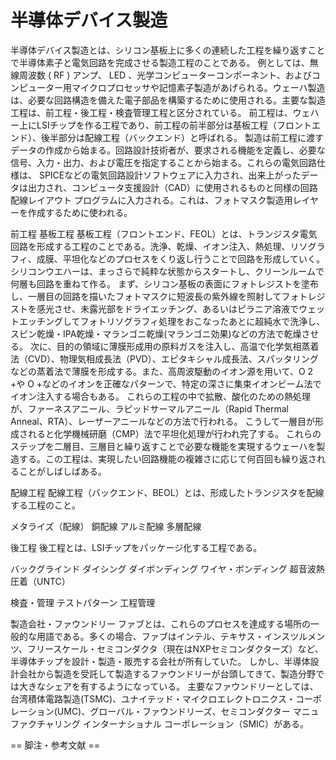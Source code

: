 # 半導体デバイス製造

半導体デバイス製造とは、シリコン基板上に多くの連続した工程を繰り返すことで半導体素子と電気回路を完成させる製造工程のことである。
例としては、無線周波数 ( RF ) アンプ、 LED 、光学コンピューターコンポーネント、およびコンピューター用マイクロプロセッサや記憶素子製造があげられる。ウェーハ製造は、必要な回路構造を備えた電子部品を構築するために使用される。主要な製造工程は、前工程・後工程・検査管理工程と区分されている。
前工程は、ウェハー上にLSIチップを作る工程であり、前工程の前半部分は基板工程（フロントエンド）、後半部分は配線工程（バックエンド）と呼ばれる。
製造は前工程に渡すデータの作成から始まる。回路設計技術者が、要求される機能を定義し、必要な信号、入力・出力、および電圧を指定することから始まる。これらの電気回路仕様は、 SPICEなどの電気回路設計ソフトウェアに入力され、出来上がったデータは出力され、コンピュータ支援設計（CAD）に使用されるものと同様の回路配線レイアウト プログラムに入力される。これは、フォトマスク製造用レイヤーを作成するために使われる。

前工程
基板工程
基板工程（フロントエンド、FEOL）とは、トランジスタ電気回路を形成する工程のことである。洗浄、乾燥、イオン注入、熱処理、リソグラフィ、成膜、平坦化などのプロセスをくり返し行うことで回路を形成していく。
シリコンウエハーは、まっさらで純粋な状態からスタートし、クリーンルームで何層も回路を重ねて作る。
まず、シリコン基板の表面にフォトレジストを塗布し、一層目の回路を描いたフォトマスクに短波長の紫外線を照射してフォトレジストを感光させ、未露光部をドライエッチング、あるいはピラニア溶液でウェットエッチングしてフォトリソグラフィ処理をおこなったあとに超純水で洗浄し、スピン乾燥・IPA乾燥・マランゴニ乾燥(マランゴニ効果)などの方法で乾燥させる。
次に、目的の領域に薄膜形成用の原料ガスを注入し、高温で化学気相蒸着法（CVD）、物理気相成長法（PVD）、エピタキシャル成長法、スパッタリングなどの蒸着法で薄膜を形成する。また、高周波駆動のイオン源を用いて、O 2 +や O +などのイオンを正確なパターンで、特定の深さに集束イオンビーム法でイオン注入する場合もある。
これらの工程の中で拡散、酸化のための熱処理が、ファーネスアニール、ラピッドサーマルアニール（Rapid Thermal Anneal、RTA）、レーザーアニールなどの方法で行われる。
こうして一層目が形成されると化学機械研磨（CMP）法で平坦化処理が行われ完了する。
これらのステップを二層目、三層目と繰り返すことで必要な機能を実現するウェーハを製造する。この工程は、実現したい回路機能の複雑さに応じて何百回も繰り返されることがしばしばある。

配線工程
配線工程（バックエンド、BEOL）とは、形成したトランジスタを配線する工程のこと。

メタライズ（配線）
銅配線
アルミ配線
多層配線

後工程
後工程とは、LSIチップをパッケージ化する工程である。

バックグラインド
ダイシング
ダイボンディング
ワイヤ・ボンディング
超音波熱圧着（UNTC）

検査・管理
テストパターン
工程管理

製造会社・ファウンドリー
ファブとは、これらのプロセスを達成する場所の一般的な用語である。多くの場合、ファブはインテル、テキサス・インスツルメンツ、フリースケール・セミコンダクタ（現在はNXPセミコンダクターズ）など、半導体チップを設計・製造・販売する会社が所有していた。
しかし、半導体設計会社から製造を受託して製造するファウンドリーが台頭してきて、製造分野では大きなシェアを有するようになっている。
主要なファウンドリーとしては、台湾積体電路製造(TSMC)、ユナイテッド・マイクロエレクトロニクス・コーポレーション(UMC)、グローバル・ファウンドリーズ、セミコンダクター マニュファクチャリング インターナショナル コーポレーション（SMIC）がある。


== 脚注・参考文献 ==